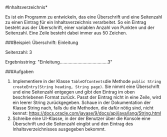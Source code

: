 #Inhaltsverzeichnis*

Es ist ein Programm zu entwickeln, das eine Überschrift und eine Seitenzahl zu einen Eintrag für ein 
Inhaltsverzeichnis verarbeitet. So ein Eintrag besteht aus der Überschrift, einer variablen Anzahl von Punkten und der 
Seitenzahl. Eine Zeile besteht dabei immer aus 50 Zeichen. 

###Beispiel:
Überschrift: Einleitung

Seitenzahl: 3


Ergebnisstring: "Einleitung......................................3"

###Aufgaben
1. Implementiere in der Klasse `TableOfContents`die Methode `public String createEntry(String heading, String page)`. Sie 
nimmt eine Überschrift und eine Seitenzahl entgegen und gibt den Eintrag im oben beschriebenen Format zurück. Passt der 
Eintrag nicht in eine Zeile, wird ein leerer String zurückgegeben. Schaue in der Dokumentation der Klasse String nach, 
falls du die Methoden, die dafür nötig sind, nicht kennst: https://docs.oracle.com/javase/9/docs/api/java/lang/String.html
2. Schreibe eine UI-Klasse, in der der Benutzer über die Konsole eine Überschrift und die Seitenzahl eingibt und 
den Eintrag des Inhaltsverzeichnisses ausgegeben bekommt.


